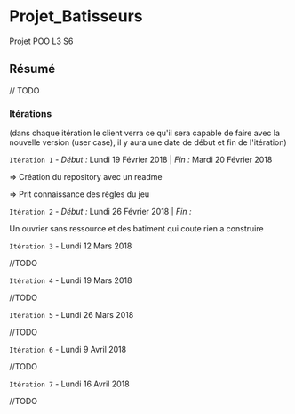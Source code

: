 # Projet_Batisseurs
Projet POO L3 S6

## Résumé 
// TODO

### Itérations
(dans chaque itération le client verra ce qu'il sera capable de faire avec la nouvelle version (user case), il y aura une date de début et fin de l'itération) 

`Itération 1` - *Début :* Lundi 19 Février 2018 | *Fin :* Mardi 20 Février 2018
<p>=> Création du repository avec un readme</p>
<p>=> Prit connaissance des règles du jeu</p> 
   
`Itération 2` - *Début :* Lundi 26 Février 2018 | *Fin :* 
<p>Un ouvrier sans ressource et des batiment qui coute rien a construire </p>
      
`Itération 3` - Lundi 12 Mars 2018
<p>//TODO</p>
   
`Itération 4` - Lundi 19 Mars 2018
<p>//TODO</p>
   
`Itération 5` - Lundi 26 Mars 2018
<p>//TODO</p>
   
`Itération 6` - Lundi 9 Avril 2018
<p>//TODO</p>
   
`Itération 7` - Lundi 16 Avril 2018
<p>//TODO</p>
   
